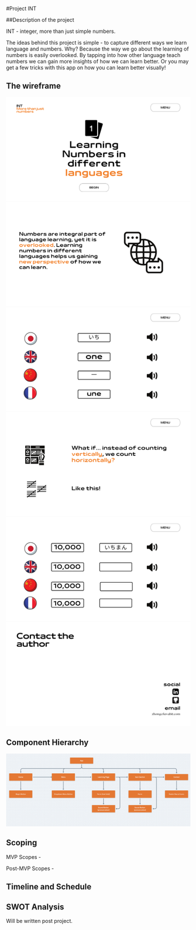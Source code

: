 #Project INT

##Description of the project

INT - integer, more than just simple numbers.

The ideas behind this project is simple - to capture different ways we learn language and numbers. Why? Because the 
way we go about the learning of numbers is easily overlooked. By tapping into how other language teach numbers we 
can gain more insights of how we can learn better. Or you may get a few tricks with this app on how you can learn 
better visually!


## The wireframe
![wireframe1](https://raw.githubusercontent.com/iamzhaozhong/int/master/assets/Wireframe/Landing.png)
![wireframe5](https://raw.githubusercontent.com/iamzhaozhong/int/master/assets/Wireframe/About.png)
![wireframe2](https://raw.githubusercontent.com/iamzhaozhong/int/master/assets/Wireframe/2.png)
![wireframe3](https://raw.githubusercontent.com/iamzhaozhong/int/master/assets/Wireframe/3.png)
![wireframe4](https://raw.githubusercontent.com/iamzhaozhong/int/master/assets/Wireframe/Practice.png
)
![wireframe6](https://raw.githubusercontent.com/iamzhaozhong/int/master/assets/Wireframe/6.png)


## Component Hierarchy

![CH](https://raw.githubusercontent.com/iamzhaozhong/int/master/assets/Screen%20Shot%202021-12-02%20at%2010.40.38.png)

## Scoping

MVP Scopes - 


Post-MVP Scopes - 


## Timeline and Schedule
## SWOT Analysis 
Will be written post project.

